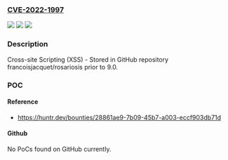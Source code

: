 ### [CVE-2022-1997](https://cve.mitre.org/cgi-bin/cvename.cgi?name=CVE-2022-1997)
![](https://img.shields.io/static/v1?label=Product&message=francoisjacquet%2Frosariosis&color=blue)
![](https://img.shields.io/static/v1?label=Version&message=n%2Fa&color=blue)
![](https://img.shields.io/static/v1?label=Vulnerability&message=CWE-79%20Improper%20Neutralization%20of%20Input%20During%20Web%20Page%20Generation%20('Cross-site%20Scripting')&color=brighgreen)

### Description

Cross-site Scripting (XSS) - Stored in GitHub repository francoisjacquet/rosariosis prior to 9.0.

### POC

#### Reference
- https://huntr.dev/bounties/28861ae9-7b09-45b7-a003-eccf903db71d

#### Github
No PoCs found on GitHub currently.

